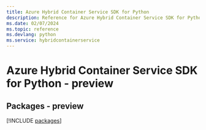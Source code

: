 ```yaml
---
title: Azure Hybrid Container Service SDK for Python
description: Reference for Azure Hybrid Container Service SDK for Python
ms.date: 02/07/2024
ms.topic: reference
ms.devlang: python
ms.service: hybridcontainerservice
---
```

# Azure Hybrid Container Service SDK for Python - preview
## Packages - preview
[!INCLUDE [packages](hybrid-container-service-index.md)]